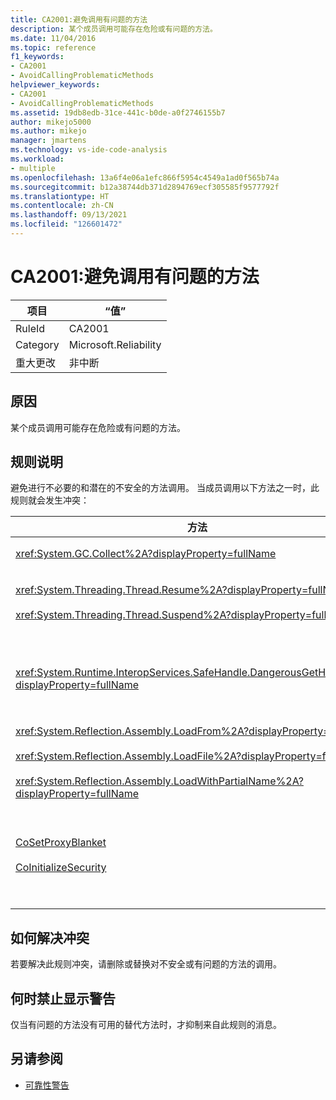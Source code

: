 ```yaml
---
title: CA2001:避免调用有问题的方法
description: 某个成员调用可能存在危险或有问题的方法。
ms.date: 11/04/2016
ms.topic: reference
f1_keywords:
- CA2001
- AvoidCallingProblematicMethods
helpviewer_keywords:
- CA2001
- AvoidCallingProblematicMethods
ms.assetid: 19db8edb-31ce-441c-b0de-a0f2746155b7
author: mikejo5000
ms.author: mikejo
manager: jmartens
ms.technology: vs-ide-code-analysis
ms.workload:
- multiple
ms.openlocfilehash: 13a6f4e06a1efc866f5954c4549a1ad0f565b74a
ms.sourcegitcommit: b12a38744db371d2894769ecf305585f9577792f
ms.translationtype: HT
ms.contentlocale: zh-CN
ms.lasthandoff: 09/13/2021
ms.locfileid: "126601472"
---
```

# <a name="ca2001-avoid-calling-problematic-methods"></a>CA2001:避免调用有问题的方法

|项目|“值”|
|-|-|
|RuleId|CA2001|
|Category|Microsoft.Reliability|
|重大更改|非中断|

## <a name="cause"></a>原因

某个成员调用可能存在危险或有问题的方法。

## <a name="rule-description"></a>规则说明

避免进行不必要的和潜在的不安全的方法调用。 当成员调用以下方法之一时，此规则就会发生冲突：

|方法|说明|
|------------|-----------------|
|<xref:System.GC.Collect%2A?displayProperty=fullName>|调用 GC.Collect 会显着影响应用程序性能，很少需要这样做。 有关详细信息，请参阅 MSDN 上的 [Rico Mariani 的性能消息](/archive/blogs/ricom/when-to-call-gc-collect)博客条目。|
|<xref:System.Threading.Thread.Resume%2A?displayProperty=fullName><br /><br /><xref:System.Threading.Thread.Suspend%2A?displayProperty=fullName>|不建议使用 Thread.Suspend 和 Thread.Resume，因为它们的行为不可预测。  请使用 <xref:System.Threading> 命名空间中的其他类（例如 <xref:System.Threading.Monitor>、<xref:System.Threading.Mutex> 和 <xref:System.Threading.Semaphore>）来同步线程或保护资源。|
|<xref:System.Runtime.InteropServices.SafeHandle.DangerousGetHandle%2A?displayProperty=fullName>|`DangerousGetHandle` 方法存在安全风险，因为它可以返回无效的句柄。 有关如何安全地使用 `DangerousGetHandle` 方法的详细信息，请参阅 <xref:System.Runtime.InteropServices.SafeHandle.DangerousAddRef%2A> 和 <xref:System.Runtime.InteropServices.SafeHandle.DangerousRelease%2A> 方法。|
|<xref:System.Reflection.Assembly.LoadFrom%2A?displayProperty=fullName><br /><br /><xref:System.Reflection.Assembly.LoadFile%2A?displayProperty=fullName><br /><br /><xref:System.Reflection.Assembly.LoadWithPartialName%2A?displayProperty=fullName>|这些方法可以从意外的位置加载程序集。 例如，有关加载程序集的方法的信息，请参阅 Suzanne Cook 的 .NET CLR 笔记博客文章 [LoadFile 与 LoadFrom](/archive/blogs/suzcook/loadfile-vs-loadfrom) 和[选择绑定上下文](/archive/blogs/suzcook/choosing-a-binding-context)。|
|[CoSetProxyBlanket](/windows/win32/api/combaseapi/nf-combaseapi-cosetproxyblanket)<br /><br />[CoInitializeSecurity](/windows/win32/api/combaseapi/nf-combaseapi-coinitializesecurity)|当用户代码开始在托管进程中执行时，可靠地调用 `CoSetProxyBlanket` 为时已晚。 公共语言运行时 (CLR) 执行可能会阻止用户 P/Invoke 成功的初始化操作。<br /><br />如果确实必须为托管应用程序调用 `CoSetProxyBlanket`，建议使用本机代码 (C++) 可执行文件启动该进程，在本机代码中调用 `CoSetProxyBlanket`，然后在进程中启动托管代码应用程序。 （请务必指定运行时版本号。）|

## <a name="how-to-fix-violations"></a>如何解决冲突

若要解决此规则冲突，请删除或替换对不安全或有问题的方法的调用。

## <a name="when-to-suppress-warnings"></a>何时禁止显示警告

仅当有问题的方法没有可用的替代方法时，才抑制来自此规则的消息。

## <a name="see-also"></a>另请参阅

- [可靠性警告](/dotnet/fundamentals/code-analysis/quality-rules/reliability-warnings)
